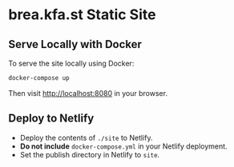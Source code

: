# brea.kfa.st Static Site

## Serve Locally with Docker

To serve the site locally using Docker:

```sh
docker-compose up
```

Then visit [http://localhost:8080](http://localhost:8080) in your browser.

## Deploy to Netlify

- Deploy the contents of `./site` to Netlify.
- **Do not include** `docker-compose.yml` in your Netlify deployment.
- Set the publish directory in Netlify to `site`. 